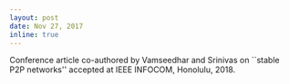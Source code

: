 ```yaml
---
layout: post
date: Nov 27, 2017
inline: true
---
```


Conference article co-authored by Vamseedhar and Srinivas  on ``stable P2P networks'' accepted at IEEE INFOCOM, Honolulu, 2018.
